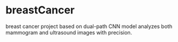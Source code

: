 # breastCancer
breast cancer project based on dual-path CNN model analyzes both mammogram and ultrasound images with precision.
